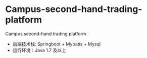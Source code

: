 # Campus-second-hand-trading-platform
Campus second-hand trading platform



+ 后端技术栈: Springboot + Mybatis + Mysql
+ 运行环境：Java 1.7 及以上